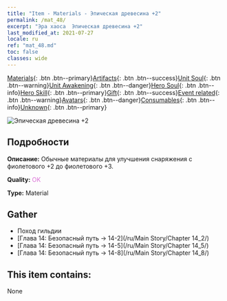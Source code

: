 ```yaml
---
title: "Item - Materials - Эпическая древесина +2"
permalink: /mat_48/
excerpt: "Эра хаоса  Эпическая древесина +2"
last_modified_at: 2021-07-27
locale: ru
ref: "mat_48.md"
toc: false
classes: wide
---
```

 [Materials](/ItemsRU/){: .btn .btn--primary}[Artifacts](/ItemsRU/Artifacts/){: .btn .btn--success}[Unit Soul](/ItemsRU/UnitSoul/){: .btn .btn--warning}[Unit Awakening](/ItemsRU/UnitAwakening/){: .btn .btn--danger}[Hero Soul](/ItemsRU/HeroSoul/){: .btn .btn--info}[Hero Skill](/ItemsRU/HeroSkill/){: .btn .btn--primary}[Gift](/ItemsRU/Gift/){: .btn .btn--success}[Event related](/ItemsRU/Events/){: .btn .btn--warning}[Avatars](/ItemsRU/Avatars/){: .btn .btn--danger}[Consumables](/ItemsRU/Consumables/){: .btn .btn--info}[Unknown](/ItemsRU/Unknown/){: .btn .btn--primary}

 ![Эпическая древесина +2](/images/t/i_cailiao_mucai2.png)

## Подробности
 **Описание:** Обычные материалы для улучшения снаряжения c фиолетового +2 до фиолетового +3.

 **Quality:** <span style="color: #DA70D6">OK</span>

 **Type:** Material

## Gather

*    Поход гильдии 
*    [Глава 14: Безопасный путь -> 14-2](/ru/Main Story/Chapter 14_2/) 
*    [Глава 14: Безопасный путь -> 14-5](/ru/Main Story/Chapter 14_5/) 
*    [Глава 14: Безопасный путь -> 14-8](/ru/Main Story/Chapter 14_8/) 

## This item contains:

  None

